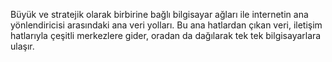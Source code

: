 Büyük ve stratejik olarak birbirine bağlı bilgisayar ağları ile internetin ana yönlendiricisi arasındaki ana veri yolları. Bu ana hatlardan çıkan veri, iletişim hatlarıyla çeşitli merkezlere gider, oradan da dağılarak tek tek bilgisayarlara ulaşır.


